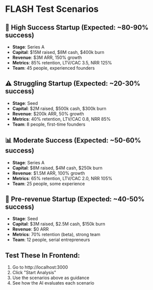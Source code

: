 # FLASH Test Scenarios

## 🚀 High Success Startup (Expected: ~80-90% success)
- **Stage**: Series A
- **Capital**: $15M raised, $8M cash, $400k burn
- **Revenue**: $3M ARR, 150% growth
- **Metrics**: 85% retention, LTV/CAC 3.5, NRR 125%
- **Team**: 45 people, experienced founders

## ⚠️ Struggling Startup (Expected: ~20-30% success)
- **Stage**: Seed
- **Capital**: $2M raised, $500k cash, $300k burn
- **Revenue**: $200k ARR, 50% growth
- **Metrics**: 40% retention, LTV/CAC 0.8, NRR 85%
- **Team**: 8 people, first-time founders

## 📊 Moderate Success (Expected: ~50-60% success)
- **Stage**: Series A
- **Capital**: $8M raised, $4M cash, $250k burn
- **Revenue**: $1.5M ARR, 100% growth
- **Metrics**: 65% retention, LTV/CAC 2.0, NRR 105%
- **Team**: 25 people, some experience

## 🏁 Pre-revenue Startup (Expected: ~40-50% success)
- **Stage**: Seed
- **Capital**: $3M raised, $2.5M cash, $150k burn
- **Revenue**: $0 ARR
- **Metrics**: 70% retention (beta), strong team
- **Team**: 12 people, serial entrepreneurs

## Test These In Frontend:
1. Go to http://localhost:3000
2. Click "Start Analysis"
3. Use the scenarios above as guidance
4. See how the AI evaluates each scenario